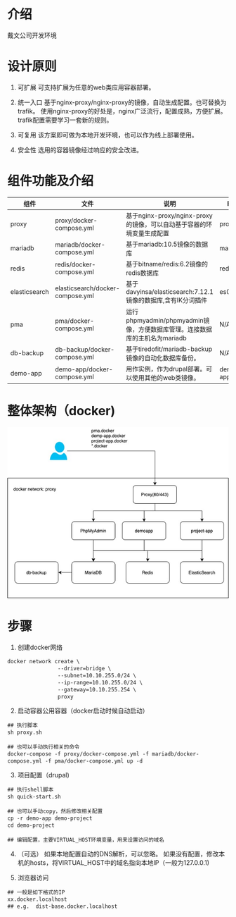 # 介绍
戴文公司开发环境

# 设计原则
1. 可扩展
    可支持扩展为任意的web类应用容器部署。

2. 统一入口
    基于nginx-proxy/nginx-proxy的镜像，自动生成配置。也可替换为trafik。
    使用nginx-proxy的好处是，nginx广泛流行，配置成熟，方便扩展。trafik配置需要学习一套新的规则。

3. 可复用
    该方案即可做为本地开发环境，也可以作为线上部署使用。

4. 安全性
    选用的容器镜像经过响应的安全改进。

# 组件功能及介绍
|组件|文件|说明|FQDN|
|---|---|---|--|
|proxy|proxy/docker-compose.yml|基于nginx-proxy/nginx-proxy的镜像，可以自动基于容器的环境变量生成配置|proxy|
|mariadb|mariadb/docker-compose.yml|基于mariadb:10.5镜像的数据库|mariadb|
|redis|redis/docker-compose.yml|基于bitname/redis:6.2镜像的redis数据库|redis|
|elasticsearch|elasticsearch/docker-compose.yml|基于davyinsa/elasticsearch:7.12.1镜像的数据库,含有IK分词插件|es01|
|pma|pma/docker-compose.yml|运行phpmyadmin/phpmyadmin镜像，方便数据库管理。连接数据库的主机名为mariadb|N/A|
|db-backup|db-backup/docker-compose.yml|基于tiredofit/mariadb-backup镜像的自动化数据库备份。|N/A|
|demo-app|demo-app/docker-compose.yml|用作实例，作为drupal部署。可以使用其他的web类镜像。|demo-app.docker|

# 整体架构（docker)
![](https://github.com/davyin-co/davyin-docker-dev/raw/master/nginx-proxy.jpg)
# 步骤
1. 创建docker网络
```
docker network create \
                --driver=bridge \
                --subnet=10.10.255.0/24 \
                --ip-range=10.10.255.0/24 \
                --gateway=10.10.255.254 \
                proxy

```

2. 启动容器公用容器（docker启动时候自动启动）
```shell
## 执行脚本
sh proxy.sh

## 也可以手动执行相关的命令
docker-compose -f proxy/docker-compose.yml -f mariadb/docker-compose.yml -f pma/docker-compose.yml up -d
```

3. 项目配置（drupal)
```shell
## 执行shell脚本
sh quick-start.sh

## 也可以手动copy，然后修改相关配置
cp -r demo-app demo-project
cd demo-project

## 编辑配置，主要VIRTUAL_HOST环境变量，用来设置访问的域名
```

4. （可选）
如果本地配置自动的DNS解析，可以忽略。
如果没有配置，修改本机的hosts，将VIRTUAL_HOST中的域名指向本地IP（一般为127.0.0.1)

5. 浏览器访问
```shell
## 一般是如下格式的IP
xx.docker.localhost   
## e.g.  dist-base.docker.localhost
```